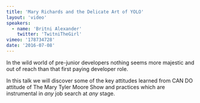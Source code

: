 ```yaml
---
title: 'Mary Richards and the Delicate Art of YOLO'
layout: 'video'
speakers:
  - name: 'Britni Alexander'
    twitter: 'TwitniTheGirl'
vimeo: '178734728'
date: '2016-07-08'
---
```


In the wild world of pre-junior developers nothing seems more majestic and out of reach than that first paying developer role.

In this talk we will discover some of the key attitudes learned from CAN DO attitude of The Mary Tyler Moore Show and practices which are instrumental in _any_ job search at _any_ stage.
